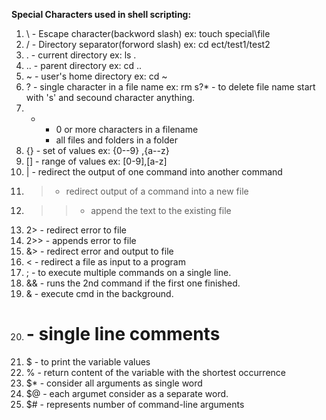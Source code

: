 **Special Characters used in shell scripting:**

1. \  - Escape character(backword slash)
      ex: touch special\file
2. /  - Directory separator(forword slash)
      ex: cd ect/test1/test2
3. .  - current directory
      ex: ls .
4. .. - parent directory
      ex: cd ..
5. ~  - user's home directory
      ex: cd ~
6. ?  - single character in a file name
	  ex: rm s?* - to delete file name start with 's' and secound character anything.
7. *  - 0 or more characters in a filename
      - all files and folders in a folder
8. {} - set of values 
      ex: {0--9} ,{a--z}
9. [] - range of values
	  ex: [0-9],[a-z]
10. | - redirect the output of one command into another command
11. > - redirect output of a command into a new file
12. >> - append the text to the existing file
13. 2> - redirect error to file
14. 2>> - appends error to file
15. &> - redirect error and output to file
16. < - redirect a file as input to a program
17. ; - to execute multiple commands on a single line.
18. && - runs the 2nd command if the first one finished.
19. &  - execute cmd in the background.
20. # - single line comments
21. $ - to print the variable values
22. % - return content of the variable with the shortest occurrence
23. $* - consider all arguments as single word
24. $@ - each argumet consider as a separate word.
25. $# - represents number of command-line arguments
